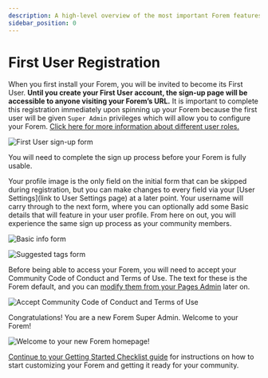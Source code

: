 ```yaml
---
description: A high-level overview of the most important Forem features.
sidebar_position: 0
---
```


# First User Registration

When you first install your Forem, you will be invited to become its First User. **Until you create your First User account, the sign-up page will be accessible to anyone visiting your Forem’s URL.** It is important to complete this registration immediately upon spinning up your Forem because the first user will be given `Super Admin` privileges which will allow you to configure your Forem. [Click here for more information about different user roles.](https://admin.forem.com/docs/_forem-basics/user_roles)

![First User sign-up form](https://raw.githubusercontent.com/forem/admin-docs/main/static/img/firstSplash.png)

You will need to complete the sign up process before your Forem is fully usable.

Your profile image is the only field on the initial form that can be skipped during registration, but you can make changes to every field via your [User Settings](link to User Settings page) at a later point. Your username will carry through to the next form, where you can optionally add some Basic details that will feature in your user profile. From here on out, you will experience the same sign up process as your community members.

![Basic info form](https://raw.githubusercontent.com/forem/admin-docs/main/static/img/firstProfileBlank.png)

![Suggested tags form](https://raw.githubusercontent.com/forem/admin-docs/main/static/img/firstTags.png)

Before being able to access your Forem, you will need to accept your Community Code of Conduct and Terms of Use. The text for these is the Forem default, and you can [modify them from your Pages Admin](/docs/_forem-basics/what_are_pages) later on.

![Accept Community Code of Conduct and Terms of Use](https://raw.githubusercontent.com/forem/admin-docs/main/static/img/firstAgreement.png)

Congratulations! You are a new Forem Super Admin. Welcome to your Forem!

![Welcome to your new Forem homepage!](https://raw.githubusercontent.com/forem/admin-docs/main/static/img/firstHome.png)

[Continue to your Getting Started Checklist guide](https://forem-admin.netlify.app/docs/_getting-started/forem_setup_checklist) for instructions on how to start customizing your Forem and getting it ready for your community.
